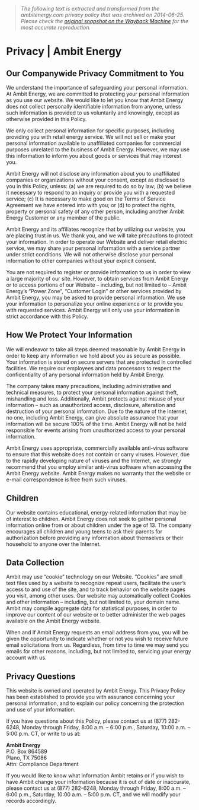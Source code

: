 > *The following text is extracted and transformed from the ambitenergy.com privacy policy that was archived on 2014-06-25. Please check the [original snapshot on the Wayback Machine](https://web.archive.org/web/20140625121913id_/http%3A//ww2.ambitenergy.com/privacy) for the most accurate reproduction.*

# Privacy | Ambit Energy

## Our Companywide Privacy Commitment to You

We understand the importance of safeguarding your personal information. At Ambit Energy, we are committed to protecting your personal information as you use our website. We would like to let you know that Ambit Energy does not collect personally identifiable information from anyone, unless such information is provided to us voluntarily and knowingly, except as otherwise provided in this Policy. 

We only collect personal information for specific purposes, including providing you with retail energy service. We will not sell or make your personal information available to unaffiliated companies for commercial purposes unrelated to the business of Ambit Energy. However, we may use this information to inform you about goods or services that may interest you. 

Ambit Energy will not disclose any information about you to unaffiliated companies or organizations without your consent, except as disclosed to you in this Policy, unless: (a) we are required to do so by law; (b) we believe it necessary to respond to an inquiry or provide you with a requested service; (c) It is necessary to make good on the Terms of Service Agreement we have entered into with you; or (d) to protect the rights, property or personal safety of any other person, including another Ambit Energy Customer or any member of the public.

Ambit Energy and its affiliates recognize that by utilizing our website, you are placing trust in us. We thank you, and we will take precautions to protect your information. In order to operate our Website and deliver retail electric service, we may share your personal information with a service partner under strict conditions. We will not otherwise disclose your personal information to other companies without your explicit consent.

You are not required to register or provide information to us in order to view a large majority of our site. However, to obtain services from Ambit Energy or to access portions of our Website – including, but not limited to – Ambit Energy’s “Power Zone”, “Customer Login” or other services provided by Ambit Energy, you may be asked to provide personal information. We use your information to personalize your online experience or to provide you with requested services. Ambit Energy will only use your information in strict accordance with this Policy.

## How We Protect Your Information 

We will endeavor to take all steps deemed reasonable by Ambit Energy in order to keep any information we hold about you as secure as possible. Your information is stored on secure servers that are protected in controlled facilities. We require our employees and data processors to respect the confidentiality of any personal information held by Ambit Energy. 

The company takes many precautions, including administrative and technical measures, to protect your personal information against theft, mishandling and loss. Additionally, Ambit protects against misuse of your information – such as unauthorized access, disclosure, alteration and destruction of your personal information. Due to the nature of the Internet, no one, including Ambit Energy, can give absolute assurance that your information will be secure 100% of the time. Ambit Energy will not be held responsible for events arising from unauthorized access to your personal information.

Ambit Energy uses appropriate, commercially available anti-virus software to ensure that this website does not contain or carry viruses. However, due to the rapidly developing nature of viruses and the Internet, we strongly recommend that you employ similar anti-virus software when accessing the Ambit Energy website. Ambit Energy makes no warranty that the website or e-mail correspondence is free from such viruses.

## Children 

Our website contains educational, energy-related information that may be of interest to children. Ambit Energy does not seek to gather personal information online from or about children under the age of 13. The company encourages all children and young teens to ask their parents for authorization before providing any information about themselves or their household to anyone over the Internet.

## Data Collection 

Ambit may use “cookie” technology on our Website. “Cookies” are small text files used by a website to recognize repeat users, facilitate the user’s access to and use of the site, and to track behavior on the website pages you visit, among other uses. Our website may automatically collect Cookies and other information – including, but not limited to, your domain name. Ambit may compile aggregate data for statistical purposes, in order to improve our content of our website or to better administer the web pages available on the Ambit Energy website.

When and if Ambit Energy requests an email address from you, you will be given the opportunity to indicate whether or not you wish to receive future email solicitations from us. Regardless, from time to time we may send you emails for other reasons, including, but not limited to, servicing your energy account with us.

## Privacy Questions 

This website is owned and operated by Ambit Energy. This Privacy Policy has been established to provide you with assurance concerning your personal information, and to explain our policy concerning the protection and use of your information. 

If you have questions about this Policy, please contact us at (877) 282-6248, Monday through Friday, 8:00 a.m. – 6:00 p.m., Saturday, 10:00 a.m. – 5:00 p.m. CT, or write to us at: 

**Ambit Energy**  
P.O. Box 864589  
Plano, TX 75086  
Attn: Compliance Department

If you would like to know what information Ambit retains or if you wish to have Ambit change your information because it is out of date or inaccurate, please contact us at (877) 282-6248, Monday through Friday, 8:00 a.m. – 6:00 p.m., Saturday, 10:00 a.m. – 5:00 p.m. CT, and we will modify your records accordingly.
